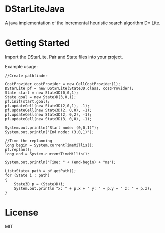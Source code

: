 DStarLiteJava
=============

A java implementation of the incremental heuristic search algorithm D* Lite.

Getting Started
=============

Import the DStarLite, Pair and State files into your project.

Example usage: 

    //Create pathfinder
      
    CostProvider costProvider = new CellCostProvider(1);
    DStarLite pf = new DStarLite(State3D.class, costProvider);
    State start = new State3D(0,0,1);
    State goal = new State3D(3,0,1);
    pf.init(start,goal);
    pf.updateCell(new State3D(2,0,1), -1);
    pf.updateCell(new State3D(2, 0,0), -1);
    pf.updateCell(new State3D(2, 0,2), -1);
    pf.updateCell(new State3D(3, 0,0), -1);

    System.out.println("Start node: (0,0,1)");
    System.out.println("End node: (3,0,1)");

    //Time the replanning
    long begin = System.currentTimeMillis();
    pf.replan();
    long end = System.currentTimeMillis();

    System.out.println("Time: " + (end-begin) + "ms");

    List<State> path = pf.getPath();
    for (State i : path)
    {
        State3D p = (State3D)i;
        System.out.println("x: " + p.x + " y: " + p.y + " z: " + p.z);
    }
      
License
=============
MIT